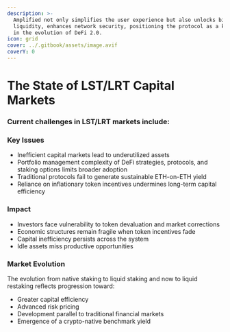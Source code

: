 ```yaml
---
description: >-
  Amplified not only simplifies the user experience but also unlocks billions in
  liquidity, enhances network security, positioning the protocol as a key driver
  in the evolution of DeFi 2.0.
icon: grid
cover: ../.gitbook/assets/image.avif
coverY: 0
---
```


# The State of LST/LRT Capital Markets

### Current challenges in LST/LRT markets include:

### Key Issues

* Inefficient capital markets lead to underutilized assets
* Portfolio management complexity of DeFi strategies, protocols, and staking options limits broader adoption
* Traditional protocols fail to generate sustainable ETH-on-ETH yield
* Reliance on inflationary token incentives undermines long-term capital efficiency

### Impact

* Investors face vulnerability to token devaluation and market corrections
* Economic structures remain fragile when token incentives fade
* Capital inefficiency persists across the system
* Idle assets miss productive opportunities

### Market Evolution

The evolution from native staking to liquid staking and now to liquid restaking reflects progression toward:

* Greater capital efficiency
* Advanced risk pricing
* Development parallel to traditional financial markets
* Emergence of a crypto-native benchmark yield
